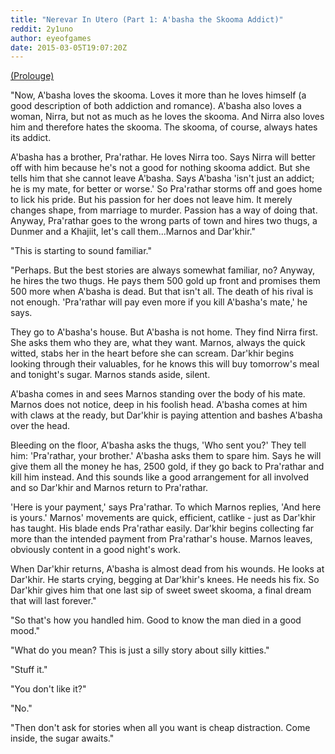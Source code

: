 ```yaml
---
title: "Nerevar In Utero (Part 1: A'basha the Skooma Addict)"
reddit: 2y1uno
author: eyeofgames
date: 2015-03-05T19:07:20Z
---
```


[(Prolouge)](http://redd.it/2xpkn7)

"Now, A'basha loves the skooma. Loves it more than he loves himself (a good description of both addiction and romance). A'basha also loves a woman, Nirra, but not as much as he loves the skooma. And Nirra also loves him and therefore hates the skooma. The skooma, of course, always hates its addict.

A'basha has a brother, Pra'rathar. He loves Nirra too. Says Nirra will better off with him because he's not a good for nothing skooma addict. But she tells him that she cannot leave A'basha. Says A'basha 'isn't just an addict; he is my mate, for better or worse.' So Pra'rathar storms off and goes home to lick his pride. But his passion for her does not leave him. It merely changes shape, from marriage to murder. Passion has a way of doing that. Anyway, Pra'rathar goes to the wrong parts of town and hires two thugs, a Dunmer and a Khajiit, let's call them...Marnos and Dar'khir."

"This is starting to sound familiar."

"Perhaps. But the best stories are always somewhat familiar, no? Anyway, he hires the two thugs. He pays them 500 gold up front and promises them 500 more when A'basha is dead.  But that isn't all. The death of his rival is not enough. 'Pra'rathar will pay even more if you kill A'basha's mate,' he says.

They go to A'basha's house. But A'basha is not home. They find Nirra first. She asks them who they are, what they want. Marnos, always the quick witted, stabs her in the heart before she can scream. Dar'khir begins looking through their valuables, for he knows this will buy tomorrow's meal and tonight's sugar. Marnos stands aside, silent.

A'basha comes in and sees Marnos standing over the body of his mate. Marnos does not notice, deep in his foolish head. A'basha comes at him with claws at the ready, but Dar'khir is paying attention and bashes A'basha over the head.

Bleeding on the floor, A'basha asks the thugs, 'Who sent you?' They tell him: 'Pra'rathar, your brother.' A'basha asks them to spare him. Says he will give them all the money he has, 2500 gold, if they go back to Pra'rathar and kill him instead. And this sounds like a good arrangement for all involved and so Dar'khir and Marnos return to Pra'rathar.

'Here is your payment,' says Pra'rathar. To which Marnos replies, 'And here is yours.' Marnos' movements are quick, efficient, catlike - just as Dar'khir has taught. His blade ends Pra'rathar easily. Dar'khir begins collecting far more than the intended payment from Pra'rathar's house. Marnos leaves, obviously content in a good night's work.

When Dar'khir returns, A'basha is almost dead from his wounds. He looks at Dar'khir. He starts crying, begging at Dar'khir's knees. He needs his fix. So Dar'khir gives him that one last sip of sweet sweet skooma, a final dream that will last forever."

"So that's how you handled him. Good to know the man died in a good mood."

"What do you mean? This is just a silly story about silly kitties."

"Stuff it."

"You don't like it?"

"No."

"Then don't ask for stories when all you want is cheap distraction. Come inside, the sugar awaits."
